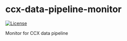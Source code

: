 # ccx-data-pipeline-monitor
[![License](https://img.shields.io/badge/license-Apache--2.0%20%2F%20MIT-%2397ca00.svg)](https://github.com/RedHatInsights/ccx-data-pipeline-monitor/blob/master/LICENSE)

Monitor for CCX data pipeline
